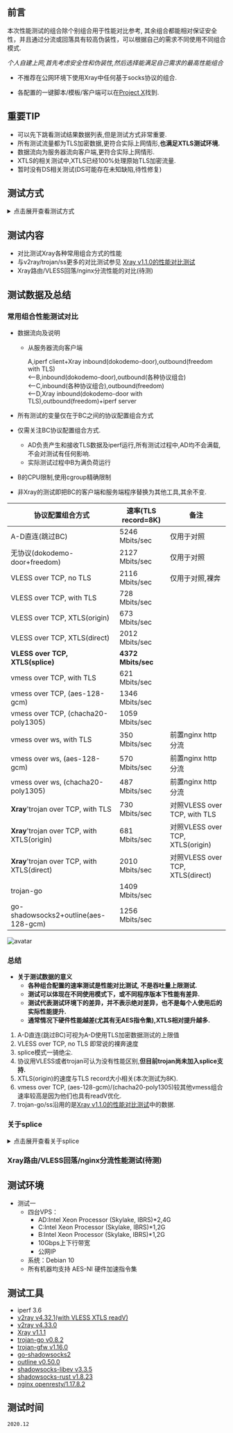 
## 前言

本次性能测试的组合除个别组合用于性能对比参考, 其余组合都能相对保证安全性，并且通过分流或回落具有较高伪装性，可以根据自己的需求不同使用不同组合模式.

*个人自建上网,首先考虑安全性和伪装性,然后选择能满足自己需求的最高性能组合*

* 不推荐在公网环境下使用Xray中任何基于socks协议的组合.

* 各配置的一键脚本/模板/客户端可以在[Project X](https://github.com/XTLS/Xray-core)找到.
  
## 重要TIP

* 可以先下跳看测试结果数据列表,但是测试方式非常重要.
* 所有测试流量都为TLS加密数据,更符合实际上网情形,**也满足XTLS测试环境.**
* 数据流向为服务器流向客户端,更符合实际上网情形.
* XTLS的相关测试中,XTLS已经100%处理原始TLS加密流量.
* 暂时没有DS相关测试(DS可能存在未知缺陷,待性修复)


## 测试方式
<details>
<summary>点击展开查看测试方式</summary>

* 要测试协议之间性能差距，那么必然是硬件CPU负荷满的情况下，其他变量不变，仅有协议组合差别下测试的情况才是有意义的。
* 使用4台VPS功能如下，以下简单命名4台VPS为，ABCD
  - A 负责以TLS加密测试工具客户端的数据，发送给B
  - B 负责使用Xray以各种方式对A产生的数据进行处理并转发给C，也即类似通常所说的上网设备(Xray客户端)。
  - C 负责使用Xray接收和以各种方式处理B的数据发送给D,也即类似通常所说的服务器(Xray服务端).
  - D 负责接收和处理TLS加密数据并发送至测试工具服务端 
  - 实际测试数据流向为服务器流向客户端,更符合实际上网情形.
* 之所以拆分,是因为测试较复杂,本地回环测试甚至2台独立机器测试会导致各种因素互相影响较大，不易控制流程中各个环节和因素，也无法进行细致比较分析
* 测试将数据流向的各个环节完全拆开
  * 令原始数据的TLS加密解密对测试无影响(AD独立负责),**变量仅为各协议配置组合方式**
  * 完全去除各种因素相互影响
  * 可以模拟使用中间硬件的实用场景并控制性能瓶颈进行不同测试对照
  * 可以分别分析各数据处理环节对性能的影响
* 各组合单次测试时长50s,多次取均值
</details>

## 测试内容

* 对比测试Xray各种常用组合方式的性能
* 与v2ray/trojan/ss更多的对比测试参见 [Xray v1.1.0的性能对比测试](https://github.com/badO1a5A90/v2ray-doc/blob/main/performance_test/Xray/speed_test_20201202.md)
* Xray路由/VLESS回落/nginx分流性能的对比(待测)

## 测试数据及总结

### 常用组合性能测试对比

* 数据流向及说明

  * 从服务器流向客户端

    A,iperf client+Xray inbound(dokodemo-door),outbound(freedom with TLS)  
    <--B,inbound(dokodemo-door),outbound(各种协议组合)  
    <--C,inbound(各种协议组合),outbound(freedom)  
    <--D,Xray inbound(dokodemo-door with TLS),outbound(freedom)+iperf server
* 所有测试的变量仅在于BC之间的协议配置组合方式
* 仅需关注BC协议配置组合方式. 
  * AD负责产生和接收TLS数据及iperf运行,所有测试过程中,AD均不会满载,不会对测试有任何影响.
  * 实际测试过程中B为满负荷运行
* B的CPU限制,使用cgroup精确限制
* 非Xray的测试即把BC的客户端和服务端程序替换为其他工具,其余不变.

协议配置组合方式|速率(TLS record=8K)|备注
--- | --- | ---
A-D直连(跳过BC)|	5246 Mbits/sec |仅用于对照
无协议(dokodemo-door+freedom)|	 2127   Mbits/sec |仅用于对照
VLESS over TCP, no TLS	|  2116  Mbits/sec |仅用于对照,裸奔
VLESS over TCP, with TLS	|728 Mbits/sec 
VLESS over TCP, XTLS(origin)	| 673 Mbits/sec 
VLESS over TCP, XTLS(direct)	| 2012 Mbits/sec 
**VLESS over TCP, XTLS(splice)**	|**4372 Mbits/sec**
vmess over TCP, with TLS	| 621   Mbits/sec 
vmess over TCP, (aes-128-gcm)	| 1346 Mbits/sec 
vmess over TCP, (chacha20-poly1305)	| 1059 Mbits/sec 
vmess over ws, with TLS	| 350 Mbits/sec  |前置nginx http分流
vmess over ws, (aes-128-gcm)	| 570 Mbits/sec  |前置nginx http分流
vmess over ws, (chacha20-poly1305)	|  487 Mbits/sec  |前置nginx http分流
**Xray**'trojan over TCP, with TLS	|  730 Mbits/sec |对照VLESS over TCP, with TLS
**Xray**'trojan over TCP, with XTLS(origin)	| 681 Mbits/sec  |对照VLESS over TCP, XTLS(origin)
**Xray**'trojan over TCP, with XTLS(direct)	|  2010 Mbits/sec|对照VLESS over TCP, XTLS(direct)
trojan-go	|  1409 Mbits/sec |
go-shadowsocks2+outline(aes-128-gcm)	|  1256 Mbits/sec  |

![avatar](https://github.com/badO1a5A90/v2ray-doc/blob/main/performance_test/img/20201204.png?raw=true)

  ### 总结
  
  * **关于测试数据的意义**
    * **各种组合配置的速率测试是性能对比测试, 不是吞吐量上限测试.**
    * **测试可以体现在不同使用模式下，或不同程序版本下性能有差异.**
    * **测试代表测试环境下的差异，并不表示绝对差异，也不是每个人使用后的实际性能提升.**
    * **通常情况下硬件性能越差(尤其有无AES指令集),XTLS相对提升越多.**
  1. A-D直连(跳过BC)可视为A-D使用TLS加密数据测试的上限值
  2. VLESS over TCP, no TLS 即常说的裸奔速度
  3. splice模式一骑绝尘.
  4. 协议用VLESS或者trojan可认为没有性能区别,**但目前trojan尚未加入splice支持.**
  5. XTLS(origin)的速度与TLS record大小相关(本次测试为8K).
  6. vmess over TCP, (aes-128-gcm)/(chacha20-poly1305)较其他vmess组合速率较高是因为他们也具有readV优化.
  7. trojan-go/ss沿用的是[Xray v1.1.0的性能对比测试](https://github.com/badO1a5A90/v2ray-doc/blob/main/performance_test/Xray/speed_test_20201202.md)中的数据.


  ### 关于splice
  <details>
<summary>点击展开查看关于splice</summary>

* Splice 工作方式：
    - 读取数据时，Linux kernel 直接转发 TCP，不再经过 Xray 的内存
    - 可以减少至少两次数据拷贝，节省 CPU 切换，提升路由器、移动设备上的性能
* Splice 使用场景限制：
    - linux平台,如安卓和路由器,以及用 linux 当桌面等使用场景
    - inbound:目前仅支持任意门/socks/http入站
    - outbound:支持XTLS的协议出站(目前仅VLESS)
    - 当你的性能瓶颈是客户端时才能发挥作用
</details>

### Xray路由/VLESS回落/nginx分流性能测试(待测)

## 测试环境
* 测试一
  * 四台VPS：
      - AD:Intel Xeon Processor (Skylake, IBRS)*2,4G
      - C:Intel Xeon Processor (Skylake, IBRS)*1,2G
      - B:Intel Xeon Processor (Skylake, IBRS)*1,2G
      - 10Gbps上下行带宽
      - 公网IP
  * 系统：Debian 10
  * 所有机器均支持 AES-NI 硬件加速指令集

## 测试工具
* iperf 3.6
* [v2ray v4.32.1(with VLESS XTLS readV)](https://github.com/v2fly/v2ray-core/releases/tag/v4.32.1)
* [v2ray v4.33.0](https://github.com/v2fly/v2ray-core)
* [Xray v1.1.1](https://github.com/XTLS/Xray-core)
* [trojan-go v0.8.2](https://github.com/p4gefau1t/trojan-go)
* [trojan-gfw v1.16.0](https://github.com/maskedeken/trojan-gfw)
* [go-shadowsocks2](https://github.com/shadowsocks/go-shadowsocks2)
* [outline v0.50.0](https://github.com/outline/outline)
* [shadowsocks-libev v3.3.5](https://github.com/shadowsocks/shadowsocks-libev)
* [shadowsocks-rust v1.8.23](https://github.com/shadowsocks/shadowsocks-rust)
* [nginx openresty/1.17.8.2](https://openresty.org/en/)

## 测试时间
    2020.12